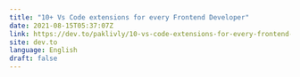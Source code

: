 ```yaml
---
title: "10+ Vs Code extensions for every Frontend Developer"
date: 2021-08-15T05:37:07Z
link: https://dev.to/paklivly/10-vs-code-extensions-for-every-frontend-developer-38kp?utm_medium=RSS&utm_source=news.12bit.vn
site: dev.to
language: English
draft: false
---
```

